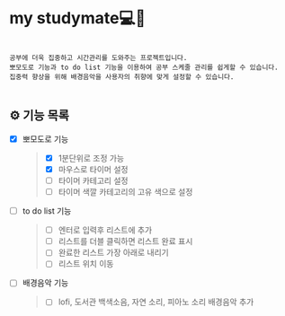 # my studymate💻📖

<pre>
<code>
공부에 더욱 집중하고 시간관리를 도와주는 프로젝트입니다.
뽀모도로 기능과 to do list 기능을 이용하여 공부 스케줄 관리를 쉽게할 수 있습니다.
집중력 향상을 위해 배경음악을 사용자의 취향에 맞게 설정할 수 있습니다.
</code>
</pre>

## ⚙ 기능 목록

- [x] 뽀모도로 기능

  > - [x] 1분단위로 조정 가능
  > - [x] 마우스로 타이머 설정
  > - [ ] 타이머 카테고리 설정
  > - [ ] 타이머 색깔 카테고리의 고유 색으로 설정 

- [ ] to do list 기능

  > - [ ] 엔터로 입력후 리스트에 추가
  > - [ ] 리스트를 더블 클릭하면 리스트 완료 표시
  > - [ ] 완료한 리스트 가장 아래로 내리기
  > - [ ] 리스트 위치 이동

- [ ] 배경음악 기능
  > - [ ] lofi, 도서관 백색소음, 자연 소리, 피아노 소리 배경음악 추가
